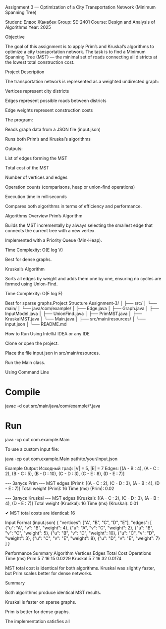 Assignment 3 — Optimization of a City Transportation Network (Minimum Spanning Tree)

Student: Елдос Жанабек
Group: SE-2401
Course: Design and Analysis of Algorithms
Year: 2025

Objective

The goal of this assignment is to apply Prim’s and Kruskal’s algorithms to optimize a city transportation network.
The task is to find a Minimum Spanning Tree (MST) — the minimal set of roads connecting all districts at the lowest total construction cost.

Project Description

The transportation network is represented as a weighted undirected graph:

Vertices represent city districts

Edges represent possible roads between districts

Edge weights represent construction costs

The program:

Reads graph data from a JSON file (input.json)

Runs both Prim’s and Kruskal’s algorithms

Outputs:

List of edges forming the MST

Total cost of the MST

Number of vertices and edges

Operation counts (comparisons, heap or union-find operations)

Execution time in milliseconds

Compares both algorithms in terms of efficiency and performance.

Algorithms Overview
Prim’s Algorithm

Builds the MST incrementally by always selecting the smallest edge that connects the current tree with a new vertex.

Implemented with a Priority Queue (Min-Heap).

Time Complexity: O(E log V)

Best for dense graphs.

Kruskal’s Algorithm

Sorts all edges by weight and adds them one by one, ensuring no cycles are formed using Union-Find.

Time Complexity: O(E log E)

Best for sparse graphs.Project Structure
Assignment-3/
│
├── src/
│   └── main/
│       └── java/com/example/
│           ├── Edge.java
│           ├── Graph.java
│           ├── InputModel.java
│           ├── UnionFind.java
│           ├── PrimMST.java
│           ├── KruskalMST.java
│           └── Main.java
│
├── src/main/resources/
│   └── input.json
│
└── README.md

How to Run
Using IntelliJ IDEA or any IDE

Clone or open the project.

Place the file input.json in src/main/resources.

Run the Main class.

Using Command Line
# Compile
javac -d out src/main/java/com/example/*.java

# Run
java -cp out com.example.Main


To use a custom input file:

java -cp out com.example.Main path/to/your/input.json

Example Output
Исходный граф: |V| = 5, |E| = 7
Edges: [(A - B : 4), (A - C : 2), (B - C : 5), (B - D : 10), (C - D : 3), (C - E : 8), (D - E : 7)]

--- Запуск Prim ---
MST edges (Prim): [(A - C : 2), (C - D : 3), (A - B : 4), (D - E : 7)]
Total weight (Prim): 16
Time (ms) (Prim): 0.02

--- Запуск Kruskal ---
MST edges (Kruskal): [(A - C : 2), (C - D : 3), (A - B : 4), (D - E : 7)]
Total weight (Kruskal): 16
Time (ms) (Kruskal): 0.01

✔ MST total costs are identical: 16

Input Format (input.json)
{
"vertices": ["A", "B", "C", "D", "E"],
"edges": [
{"u": "A", "v": "B", "weight": 4},
{"u": "A", "v": "C", "weight": 2},
{"u": "B", "v": "C", "weight": 5},
{"u": "B", "v": "D", "weight": 10},
{"u": "C", "v": "D", "weight": 3},
{"u": "C", "v": "E", "weight": 8},
{"u": "D", "v": "E", "weight": 7}
]
}

Performance Summary
Algorithm	Vertices	Edges	Total Cost	Operations	Time (ms)
Prim	5	7	16	15	0.0229
Kruskal	5	7	16	32	0.0174

MST total cost is identical for both algorithms.
Kruskal was slightly faster, but Prim scales better for dense networks.


Summary

Both algorithms produce identical MST results.

Kruskal is faster on sparse graphs.

Prim is better for dense graphs.

The implementation satisfies all
